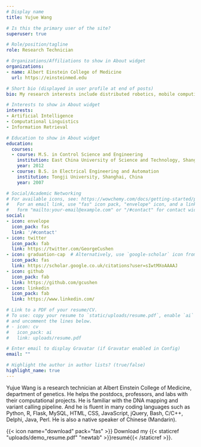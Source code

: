 ```yaml
---
# Display name
title: Yujue Wang

# Is this the primary user of the site?
superuser: true

# Role/position/tagline
role: Research Technician

# Organizations/Affiliations to show in About widget
organizations:
- name: Albert Einstein College of Medicine
  url: https://einsteinmed.edu

# Short bio (displayed in user profile at end of posts)
bio: My research interests include distributed robotics, mobile computing and programmable matter.

# Interests to show in About widget
interests:
- Artificial Intelligence
- Computational Linguistics
- Information Retrieval

# Education to show in About widget
education:
  courses:
  - course: M.S. in Control Science and Engineering
    institution: East China University of Science and Technology, Shanghai, China
    year: 2012
  - course: B.S. in Electrical Engineering and Automation
    institution: Tongji University, Shanghai, China
    year: 2007

# Social/Academic Networking
# For available icons, see: https://wowchemy.com/docs/getting-started/page-builder/#icons
#   For an email link, use "fas" icon pack, "envelope" icon, and a link in the
#   form "mailto:your-email@example.com" or "/#contact" for contact widget.
social:
- icon: envelope
  icon_pack: fas
  link: '/#contact'
- icon: twitter
  icon_pack: fab
  link: https://twitter.com/GeorgeCushen
- icon: graduation-cap  # Alternatively, use `google-scholar` icon from `ai` icon pack
  icon_pack: fas
  link: https://scholar.google.co.uk/citations?user=sIwtMXoAAAAJ
- icon: github
  icon_pack: fab
  link: https://github.com/gcushen
- icon: linkedin
  icon_pack: fab
  link: https://www.linkedin.com/

# Link to a PDF of your resume/CV.
# To use: copy your resume to `static/uploads/resume.pdf`, enable `ai` icons in `params.toml`, 
# and uncomment the lines below.
# - icon: cv
#   icon_pack: ai
#   link: uploads/resume.pdf

# Enter email to display Gravatar (if Gravatar enabled in Config)
email: ""

# Highlight the author in author lists? (true/false)
highlight_name: true
---
```


Yujue Wang is a research technician at Albert Einstein College of Medicine, department of genetics. He helps the postdocs, professors, and labs with their computational projects. He is familiar with the DNA mapping and variant calling pipeline. And he is fluent in many coding languages such as Python, R, Flask, MySQL, HTML, CSS, JavaScript, jQuery, Bash, C/C++, Delphi, Java, Perl. He is also a native speaker of Chinese (Mandarin).


{{< icon name="download" pack="fas" >}} Download my {{< staticref "uploads/demo_resume.pdf" "newtab" >}}resumé{{< /staticref >}}.
